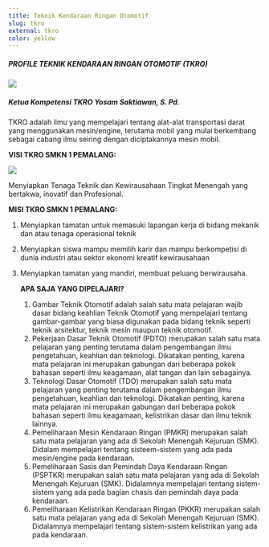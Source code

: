 ```yaml
---
title: Teknik Kendaraan Ringan Otomotif
slug: tkro
external: tkro
color: yellow
---
```

##### PROFILE TEKNIK KENDARAAN RINGAN OTOMOTIF (TKRO)

![](https://res.cloudinary.com/smkn1pml/image/upload/v1655717016/Jurusan/TKRO/tkro2_pijf0w.png)

##### Ketua Kompetensi TKRO Yosam Saktiawan, S. Pd.

TKRO adalah ilmu yang mempelajari tentang alat-alat transportasi darat yang menggunakan mesin/engine, terutama mobil yang mulai berkembang sebagai cabang ilmu seiring dengan diciptakannya mesin mobil. 

**VISI TKRO SMKN 1 PEMALANG:**


![](https://res.cloudinary.com/smkn1pml/image/upload/v1655716903/Jurusan/TKRO/tkro1_kaqmp9.png)

Menyiapkan Tenaga Teknik dan Kewirausahaan Tingkat Menengah yang bertakwa, inovatif dan Profesional.


**MISI TKRO SMKN 1 PEMALANG:**

1. Menyiapkan tamatan untuk memasuki lapangan kerja di bidang mekanik dan atau tenaga operasional teknik
2. Menyiapkan siswa mampu memilih karir dan mampu berkompetisi di dunia industri atau sektor ekonomi kreatif kewirausahaan
3. Menyiapkan tamatan yang mandiri, membuat peluang berwirausaha.

   **APA SAJA YANG DIPELAJARI?**

   1. Gambar Teknik Otomotif adalah salah satu mata pelajaran wajib dasar bidang keahlian Teknik Otomotif yang mempelajari tentang gambar-gambar yang biasa digunakan pada bidang teknik seperti teknik arsitektur, teknik mesin maupun teknik otomotif.
   2. Pekerjaan Dasar Teknik Otomotif (PDTO) merupakan salah satu mata pelajaran yang penting terutama dalam pengembangan ilmu pengetahuan, keahlian dan teknologi. Dikatakan penting, karena mata pelajaran ini merupakan gabungan dari beberapa pokok bahasan seperti ilmu keagamaan, alat tangan dan lain sebagainya.
   3. Teknologi Dasar Otomotif (TDO) merupakan salah satu mata pelajaran yang penting terutama dalam pengembangan ilmu pengetahuan, keahlian dan teknologi. Dikatakan penting, karena mata pelajaran ini merupakan gabungan dari beberapa pokok bahasan seperti ilmu keagamaan, kelistrikan dasar dan ilmu teknik lainnya.
   4. Pemeliharaan Mesin Kendaraan Ringan (PMKR) merupakan salah satu mata pelajaran yang ada di Sekolah Menengah Kejuruan (SMK). Didalam mempelajari tentang sisteem-sistem yang ada pada mesin/engine pada kendaraan. 
   5. Pemeliharaan Sasis dan Pemindah Daya Kendaraan Ringan (PSPTKR) merupakan salah satu mata pelajaran yang ada di Sekolah Menengah Kejuruan (SMK). Didalamnya  mempelajari tentang sistem-sistem yang ada pada bagian chasis dan pemindah daya pada kendaraan. 
   6. Pemeliharaan Kelistrikan Kendaraan Ringan (PKKR) merupakan salah satu mata pelajaran yang ada di Sekolah Menengah Kejuruan (SMK). Didalamnya  mempelajari tentang sistem-sistem kelistrikan yang ada pada kendaraan.